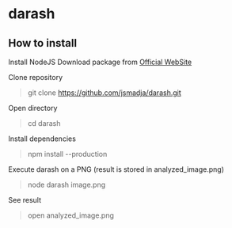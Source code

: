 # darash

## How to install

Install NodeJS
Download package from [Official WebSite](https://nodejs.org/en/)

Clone repository
> git clone https://github.com/jsmadja/darash.git

Open directory
> cd darash

Install dependencies
> npm install --production

Execute darash on a PNG (result is stored in analyzed_image.png)
> node darash image.png

See result 
> open analyzed_image.png
